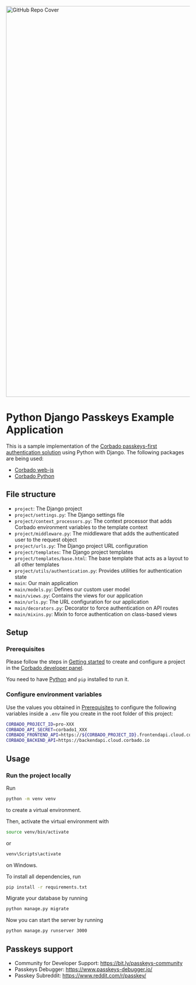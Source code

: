 <img width="1070" alt="GitHub Repo Cover" src="https://github.com/corbado/corbado-php/assets/18458907/aa4f9df6-980b-4b24-bb2f-d71c0f480971">

# Python Django Passkeys Example Application

This is a sample implementation of the [Corbado passkeys-first authentication solution](https://www.corbado.com) using
Python with Django. The following packages are being used:

- [Corbado web-js](https://github.com/corbado/javascript/tree/develop/packages/web-js) 
- [Corbado Python](https://github.com/corbado/corbado-python)

## File structure

- `project`: The Django project
- `project/settings.py`: The Django settings file
- `project/context_processors.py`: The context processor that adds Corbado environment variables to the template context
- `project/middleware.py`: The middleware that adds the authenticated user to the request object
- `project/urls.py`: The Django project URL configuration
- `project/templates`: The Django project templates
- `project/templates/base.html`: The base template that acts as a layout to all other templates
- `project/utils/authentication.py`: Provides utilities for authentication state
- `main`: Our main application
- `main/models.py`: Defines our custom user model
- `main/views.py`: Contains the views for our application
- `main/urls.py`: The URL configuration for our application
- `main/decorators.py`: Decorator to force authentication on API routes
- `main/mixins.py`: Mixin to force authentication on class-based views

## Setup

### Prerequisites

Please follow the steps in [Getting started](https://docs.corbado.com/overview/getting-started) to create and configure
a project in the [Corbado developer panel](https://app.corbado.com/).

You need to have [Python](https://www.python.org/downloads/) and `pip` installed to run it.

### Configure environment variables

Use the values you obtained in [Prerequisites](#prerequisites) to configure the following variables inside a `.env`
file you create in the root folder of this project:

```sh
CORBADO_PROJECT_ID=pro-XXX
CORBADO_API_SECRET=corbado1_XXX
CORBADO_FRONTEND_API=https://${CORBADO_PROJECT_ID}.frontendapi.cloud.corbado.io
CORBADO_BACKEND_API=https://backendapi.cloud.corbado.io
```

## Usage

### Run the project locally

Run

```bash
python -m venv venv
```

to create a virtual environment.

Then, activate the virtual environment with

```bash
source venv/bin/activate
```

or

```bash
venv\Scripts\activate
```

on Windows.

To install all dependencies, run

```bash
pip install -r requirements.txt
```

Migrate your database by running 
    
```bash
python manage.py migrate
```


Now you can start the server by running 

```bash
python manage.py runserver 3000
```

## Passkeys support

- Community for Developer Support: https://bit.ly/passkeys-community
- Passkeys Debugger: https://www.passkeys-debugger.io/
- Passkey Subreddit: https://www.reddit.com/r/passkey/
